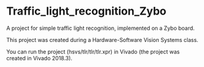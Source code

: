 # Traffic_light_recognition_Zybo
A project for simple traffic light recognition, implemented on a Zybo board.

This project was created during a Hardware-Software Vision Systems class.

You can run the project (hsvs/tlr/tlr/tlr.xpr) in Vivado (the project was created in Vivado 2018.3).
